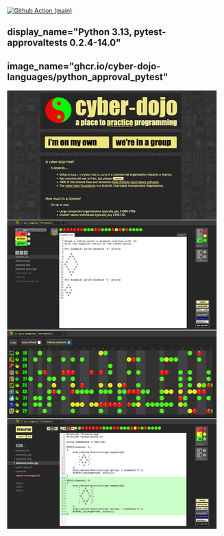 [![Github Action (main)](https://github.com/cyber-dojo-languages/python-approval-pytest/actions/workflows/main.yml/badge.svg)](https://github.com/cyber-dojo-languages/python-approval-pytest/actions)

## display_name="Python 3.13, pytest-approvaltests 0.2.4-14.0"
## image_name="ghcr.io/cyber-dojo-languages/python_approval_pytest"

![cyber-dojo.org home page](https://github.com/cyber-dojo/cyber-dojo/blob/master/shared/home_page_snapshot.png)
